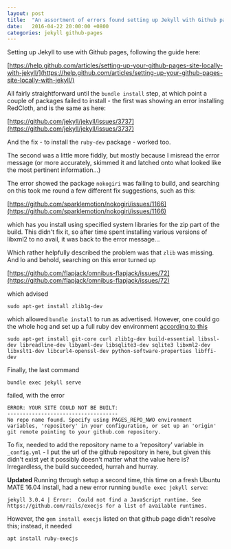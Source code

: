 ```yaml
---
layout: post
title:  "An assortment of errors found setting up Jekyll with Github pages on Ubuntu"
date:   2016-04-22 20:00:00 +0800
categories: jekyll github-pages
---
```


Setting up Jekyll to use with Github pages, following the guide here:

[https://help.github.com/articles/setting-up-your-github-pages-site-locally-with-jekyll/](https://help.github.com/articles/setting-up-your-github-pages-site-locally-with-jekyll/)

All fairly straightforward until the `bundle install` step, at which point a couple of packages failed to install - the first was showing an error installing RedCloth, and is the same as here:

[https://github.com/jekyll/jekyll/issues/3737](https://github.com/jekyll/jekyll/issues/3737)

And the fix - to install the `ruby-dev` package - worked too.

The second was a little more fiddly, but mostly because I misread the error message (or more accurately, skimmed it and latched onto what looked like the most pertinent information...)

The error showed the package `nokogiri` was failing to build, and searching on this took me round a few different fix suggestions, such as this:

[https://github.com/sparklemotion/nokogiri/issues/1166](https://github.com/sparklemotion/nokogiri/issues/1166)

which has you install using specified system libraries for the zip part of the build. This didn't fix it, so after time spent installing various versions of libxml2 to no avail, it was back to the error message...

Which rather helpfully described the problem was that `zlib` was missing. And lo and behold, searching on this error turned up

[https://github.com/flapjack/omnibus-flapjack/issues/72](https://github.com/flapjack/omnibus-flapjack/issues/72)

which advised

```
sudo apt-get install zlib1g-dev
```

which allowed `bundle install` to run as advertised. However, one could go the whole hog and set up a full ruby dev environment [according to this][ruby-setup] 

```
sudo apt-get install git-core curl zlib1g-dev build-essential libssl-dev libreadline-dev libyaml-dev libsqlite3-dev sqlite3 libxml2-dev libxslt1-dev libcurl4-openssl-dev python-software-properties libffi-dev
```

Finally, the last command

```
bundle exec jekyll serve
```

failed, with the error

```
ERROR: YOUR SITE COULD NOT BE BUILT:
------------------------------------
No repo name found. Specify using PAGES_REPO_NWO environment variables, 'repository' in your configuration, or set up an 'origin' git remote pointing to your github.com repository.
```

To fix, needed to add the repository name to a 'repository' variable in `_config.yml` - I put the url of the github repository in here, but given this didn't exist yet it possibly doesn't matter what the value here is? Irregardless, the build succeeded, hurrah and hurray.
 
**Updated** Running through setup a second time, this time on a fresh Ubuntu MATE 16.04 install, had a new error running `bundle exec jekyll serve`:

```
jekyll 3.0.4 | Error:  Could not find a JavaScript runtime. See https://github.com/rails/execjs for a list of available runtimes.
```

However, the `gem install execjs` listed on that github page didn't resolve this; instead, it needed 

```
apt install ruby-execjs 
```

[ruby-setup]: [https://gorails.com/setup/ubuntu/16.04]